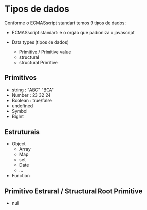 # Tipos de dados

Conforme o ECMASscript standart temos 9 tipos de dados:

* ECMASscript standart: é o orgão que padroniza o javascript

* Data types (tipos de dados)
  * Primitive / Primitive value
  * structural
  * structural Primitive

## Primitivos

* string : "ABC" "BCA"
* Number : 23 32 24
* Boolean : true/false
* undefined
* Symbol
* BigInt

## Estruturais

* Object
  * Array
  * Map
  * set
  * Date
  * ...
* Function

## Primitivo Estrural / Structural Root Primitive

* null

